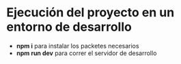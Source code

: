 # Ejecución del proyecto en un entorno de desarrollo

- __npm i__ para instalar los packetes necesarios
- __npm run dev__ para correr el servidor de desarrollo
